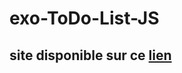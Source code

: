 # exo-ToDo-List-JS

<h2>site disponible sur ce <a href='https://vigorous-johnson-7dada6.netlify.com/'>lien</a></h2>